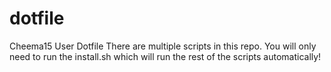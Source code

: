 # dotfile
Cheema15 User Dotfile
There are multiple scripts in this repo. You will only need to run the install.sh which will run the rest of the scripts automatically!

